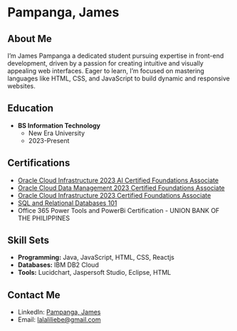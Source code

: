 # Pampanga, James

## About Me
I’m James Pampanga a dedicated student pursuing expertise in front-end development, driven by a passion for creating intuitive and visually appealing web interfaces. Eager to learn, I’m focused on mastering languages like HTML, CSS, and JavaScript to build dynamic and responsive websites.

## Education
- **BS Information Technology**
  - New Era University
  - 2023-Present

## Certifications
- [Oracle Cloud Infrastructure 2023 AI Certified Foundations Associate](https://catalog-education.oracle.com/pls/certview/sharebadge?id=647EE36CBB722302AA8C8E6699847717AB61A89EE62E9471301F03ECA613C53C)
- [Oracle Cloud Data Management 2023 Certified Foundations Associate](https://catalog-education.oracle.com/pls/certview/sharebadge?id=8678112A63F98C8F932A0F800F3389E802F1331BCA9382B99B83500AFFEBBFB2)
- [Oracle Cloud Infrastructure 2023 Certified Foundations Associate](https://catalog-education.oracle.com/pls/certview/sharebadge?id=C7F3D2F99DB2EB5F948AE71BE257FD5A87EB4044B1731616458134011D4C9AE4)
- [SQL and Relational Databases 101](https://courses.cognitiveclass.ai/certificates/bc61d3c5ccb34d1d8caf50535931ab3a)
- Office 365 Power Tools and PowerBi Certification - UNION BANK OF THE PHILIPPINES

## Skill Sets
- **Programming:** Java, JavaScript, HTML, CSS, Reactjs
- **Databases:** IBM DB2 Cloud
- **Tools:** Lucidchart, Jaspersoft Studio, Eclipse, HTML

## Contact Me
- LinkedIn: [Pampanga, James](https://www.linkedin.com/in/james-pampanga-8a8092291/)
- Email: lalaliliebe@gmail.com
